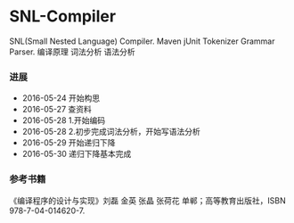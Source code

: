 # SNL-Compiler
SNL(Small Nested Language) Compiler.  Maven jUnit Tokenizer Grammar Parser.  编译原理 词法分析 语法分析

### 进展
- 2016-05-24 开始构思
- 2016-05-27 查资料
- 2016-05-28 1.开始编码
- 2016-05-28 2.初步完成词法分析，开始写语法分析
- 2016-05-29 开始递归下降
- 2016-05-30 递归下降基本完成

### 参考书籍
《编译程序的设计与实现》刘磊 金英 张晶 张荷花 单郸；高等教育出版社，ISBN 978-7-04-014620-7.  
